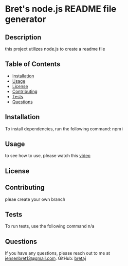 

# Bret's node.js README file generator



## Description

this project utilizes node.js to create a readme file

## Table of Contents
- [Installation](#installation)
- [Usage](#usage)
- [License](#license)
- [Contributing](#contributing)
- [Tests](#tests)
- [Questions](#questions)

## Installation
To install dependencies, run the following command:
npm i
   
## Usage
to see how to use, please watch this [video](https://drive.google.com/file/d/1exFboDHw2cVBXYTBU3xhJlGRIF_zXPIJ/view?usp=sharing)
## License

## Contributing 
pleae create your own branch

## Tests
To run tests, use the following command 
n/a
    
## Questions

If you have any questions, please reach out to me at 
[jensenbret13@gmail.com](mailto:jensenbret13@gmail.com).
GitHub: [bretaj](https://github.com/bretaj)

